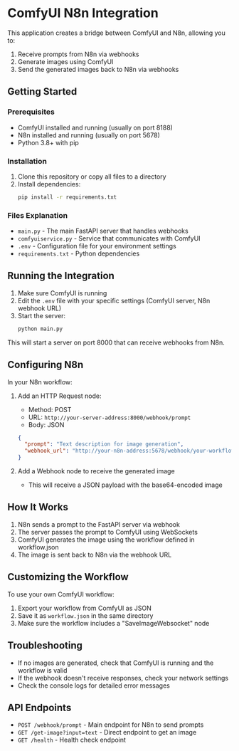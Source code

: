 # ComfyUI N8n Integration

This application creates a bridge between ComfyUI and N8n, allowing you to:
1. Receive prompts from N8n via webhooks
2. Generate images using ComfyUI
3. Send the generated images back to N8n via webhooks

## Getting Started

### Prerequisites

- ComfyUI installed and running (usually on port 8188)
- N8n installed and running (usually on port 5678)
- Python 3.8+ with pip

### Installation

1. Clone this repository or copy all files to a directory
2. Install dependencies:
   ```bash
   pip install -r requirements.txt
   ```

### Files Explanation

- `main.py` - The main FastAPI server that handles webhooks
- `comfyuiservice.py` - Service that communicates with ComfyUI
- `.env` - Configuration file for your environment settings
- `requirements.txt` - Python dependencies

## Running the Integration

1. Make sure ComfyUI is running
2. Edit the `.env` file with your specific settings (ComfyUI server, N8n webhook URL)
3. Start the server:
   ```bash
   python main.py
   ```

This will start a server on port 8000 that can receive webhooks from N8n.

## Configuring N8n

In your N8n workflow:

1. Add an HTTP Request node:
   - Method: POST
   - URL: `http://your-server-address:8000/webhook/prompt`
   - Body: JSON
   ```json
   {
     "prompt": "Text description for image generation",
     "webhook_url": "http://your-n8n-address:5678/webhook/your-workflow-id"
   }
   ```

2. Add a Webhook node to receive the generated image
   - This will receive a JSON payload with the base64-encoded image

## How It Works

1. N8n sends a prompt to the FastAPI server via webhook
2. The server passes the prompt to ComfyUI using WebSockets
3. ComfyUI generates the image using the workflow defined in workflow.json
4. The image is sent back to N8n via the webhook URL

## Customizing the Workflow

To use your own ComfyUI workflow:

1. Export your workflow from ComfyUI as JSON
2. Save it as `workflow.json` in the same directory
3. Make sure the workflow includes a "SaveImageWebsocket" node

## Troubleshooting

- If no images are generated, check that ComfyUI is running and the workflow is valid
- If the webhook doesn't receive responses, check your network settings
- Check the console logs for detailed error messages

## API Endpoints

- `POST /webhook/prompt` - Main endpoint for N8n to send prompts
- `GET /get-image?input=text` - Direct endpoint to get an image
- `GET /health` - Health check endpoint
